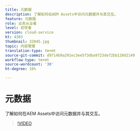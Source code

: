 ```yaml
---
title: 元数据
description: 了解如何在AEM Assets中访问元数据并与其交互。
feature: 元数据
role: 业务从业者
level: 初学者
version: cloud-service
kt: 4303
thumbnail: 32045.jpg
topic: 内容管理
translation-type: tm+mt
source-git-commit: d9714b9a291ec3ee5f3dba9723de72bb120d2149
workflow-type: tm+mt
source-wordcount: '30'
ht-degree: 16%

---
```



# 元数据

了解如何在AEM Assets中访问元数据并与其交互。

>[!VIDEO](https://video.tv.adobe.com/v/32045/?quality=12&learn=on&hidetitle=true)